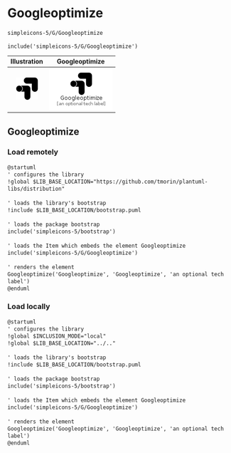 # Googleoptimize


```text
simpleicons-5/G/Googleoptimize
```

```text
include('simpleicons-5/G/Googleoptimize')
```



| Illustration | Googleoptimize |
| :---: | :---: |
| ![illustration for Illustration](../../simpleicons-5/G/Googleoptimize.png) | ![illustration for Googleoptimize](../../simpleicons-5/G/Googleoptimize.Local.png) |




## Googleoptimize

### Load remotely
```plantuml
@startuml
' configures the library
!global $LIB_BASE_LOCATION="https://github.com/tmorin/plantuml-libs/distribution"

' loads the library's bootstrap
!include $LIB_BASE_LOCATION/bootstrap.puml

' loads the package bootstrap
include('simpleicons-5/bootstrap')

' loads the Item which embeds the element Googleoptimize
include('simpleicons-5/G/Googleoptimize')

' renders the element
Googleoptimize('Googleoptimize', 'Googleoptimize', 'an optional tech label')
@enduml
```

### Load locally
```plantuml
@startuml
' configures the library
!global $INCLUSION_MODE="local"
!global $LIB_BASE_LOCATION="../.."

' loads the library's bootstrap
!include $LIB_BASE_LOCATION/bootstrap.puml

' loads the package bootstrap
include('simpleicons-5/bootstrap')

' loads the Item which embeds the element Googleoptimize
include('simpleicons-5/G/Googleoptimize')

' renders the element
Googleoptimize('Googleoptimize', 'Googleoptimize', 'an optional tech label')
@enduml
```

